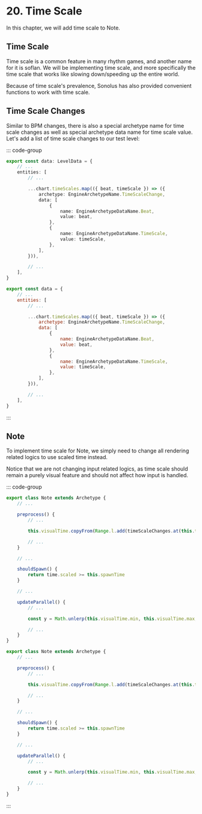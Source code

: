 # 20. Time Scale

In this chapter, we will add time scale to Note.

## Time Scale

Time scale is a common feature in many rhythm games, and another name for it is soflan. We will be implementing time scale, and more specifically the time scale that works like slowing down/speeding up the entire world.

Because of time scale's prevalence, Sonolus has also provided convenient functions to work with time scale.

## Time Scale Changes

Similar to BPM changes, there is also a special archetype name for time scale changes as well as special archetype data name for time scale value. Let's add a list of time scale changes to our test level:

::: code-group

```TypeScript
export const data: LevelData = {
    // ...
    entities: [
        // ...

        ...chart.timeScales.map(({ beat, timeScale }) => ({
            archetype: EngineArchetypeName.TimeScaleChange,
            data: [
                {
                    name: EngineArchetypeDataName.Beat,
                    value: beat,
                },
                {
                    name: EngineArchetypeDataName.TimeScale,
                    value: timeScale,
                },
            ],
        })),

        // ...
    ],
}
```

```JavaScript
export const data = {
    // ...
    entities: [
        // ...

        ...chart.timeScales.map(({ beat, timeScale }) => ({
            archetype: EngineArchetypeName.TimeScaleChange,
            data: [
                {
                    name: EngineArchetypeDataName.Beat,
                    value: beat,
                },
                {
                    name: EngineArchetypeDataName.TimeScale,
                    value: timeScale,
                },
            ],
        })),

        // ...
    ],
}
```

:::

## Note

To implement time scale for Note, we simply need to change all rendering related logics to use scaled time instead.

Notice that we are not changing input related logics, as time scale should remain a purely visual feature and should not affect how input is handled.

::: code-group

```TypeScript
export class Note extends Archetype {
    // ...

    preprocess() {
        // ...

        this.visualTime.copyFrom(Range.l.add(timeScaleChanges.at(this.targetTime).scaledTime))

        // ...
    }

    // ...

    shouldSpawn() {
        return time.scaled >= this.spawnTime
    }

    // ...

    updateParallel() {
        // ...

        const y = Math.unlerp(this.visualTime.min, this.visualTime.max, time.scaled)

        // ...
    }
}
```

```JavaScript
export class Note extends Archetype {
    // ...

    preprocess() {
        // ...

        this.visualTime.copyFrom(Range.l.add(timeScaleChanges.at(this.targetTime).scaledTime))

        // ...
    }

    // ...

    shouldSpawn() {
        return time.scaled >= this.spawnTime
    }

    // ...

    updateParallel() {
        // ...

        const y = Math.unlerp(this.visualTime.min, this.visualTime.max, time.scaled)

        // ...
    }
}
```

:::

